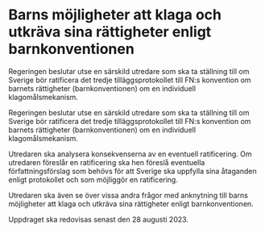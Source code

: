 # Barns möjligheter att klaga och utkräva sina rättigheter enligt barnkonventionen

Regeringen beslutar utse en särskild utredare som ska ta ställning till om Sverige bör ratificera det tredje tilläggsprotokollet till FN:s konvention om barnets rättigheter (barnkonventionen) om en individuell klagomålsmekanism.

Regeringen beslutar utse en särskild utredare som ska ta ställning till om Sverige bör ratificera det tredje tilläggsprotokollet till FN:s konvention om barnets rättigheter (barnkonventionen) om en individuell klagomålsmekanism.

Utredaren ska analysera konsekvenserna av en eventuell ratificering. Om utredaren föreslår en ratificering ska hen föreslå eventuella författningsförslag som behövs för att Sverige ska uppfylla sina åtaganden enligt protokollet och som möjliggör en ratificering.

Utredaren ska även se över vissa andra frågor med anknytning till barns möjligheter att klaga och utkräva sina rättigheter enligt barnkonventionen.

Uppdraget ska redovisas senast den 28 augusti 2023.

